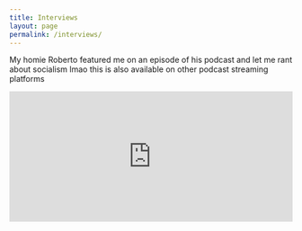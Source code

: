 ```yaml
---
title: Interviews
layout: page
permalink: /interviews/
---
```

My homie Roberto featured me on an episode of his podcast and let me rant about socialism lmao this is also available on other podcast streaming platforms

<iframe src="https://open.spotify.com/embed-podcast/episode/1RpVpBw11Z0BKJ8sFuyhyi" width="100%" height="232" frameborder="0" allowtransparency="true" allow="encrypted-media"></iframe>
